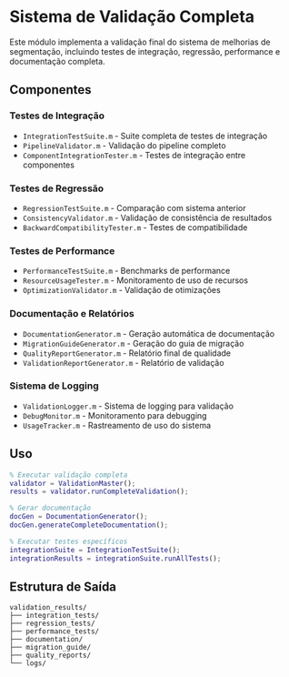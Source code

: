 # Sistema de Validação Completa

Este módulo implementa a validação final do sistema de melhorias de segmentação, incluindo testes de integração, regressão, performance e documentação completa.

## Componentes

### Testes de Integração
- `IntegrationTestSuite.m` - Suite completa de testes de integração
- `PipelineValidator.m` - Validação do pipeline completo
- `ComponentIntegrationTester.m` - Testes de integração entre componentes

### Testes de Regressão
- `RegressionTestSuite.m` - Comparação com sistema anterior
- `ConsistencyValidator.m` - Validação de consistência de resultados
- `BackwardCompatibilityTester.m` - Testes de compatibilidade

### Testes de Performance
- `PerformanceTestSuite.m` - Benchmarks de performance
- `ResourceUsageTester.m` - Monitoramento de uso de recursos
- `OptimizationValidator.m` - Validação de otimizações

### Documentação e Relatórios
- `DocumentationGenerator.m` - Geração automática de documentação
- `MigrationGuideGenerator.m` - Geração do guia de migração
- `QualityReportGenerator.m` - Relatório final de qualidade
- `ValidationReportGenerator.m` - Relatório de validação

### Sistema de Logging
- `ValidationLogger.m` - Sistema de logging para validação
- `DebugMonitor.m` - Monitoramento para debugging
- `UsageTracker.m` - Rastreamento de uso do sistema

## Uso

```matlab
% Executar validação completa
validator = ValidationMaster();
results = validator.runCompleteValidation();

% Gerar documentação
docGen = DocumentationGenerator();
docGen.generateCompleteDocumentation();

% Executar testes específicos
integrationSuite = IntegrationTestSuite();
integrationResults = integrationSuite.runAllTests();
```

## Estrutura de Saída

```
validation_results/
├── integration_tests/
├── regression_tests/
├── performance_tests/
├── documentation/
├── migration_guide/
├── quality_reports/
└── logs/
```
